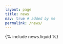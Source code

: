 ```yaml
---
layout: page
title: news
nav: true # added by me
permalink: /news/
---
```


{% include news.liquid %}
